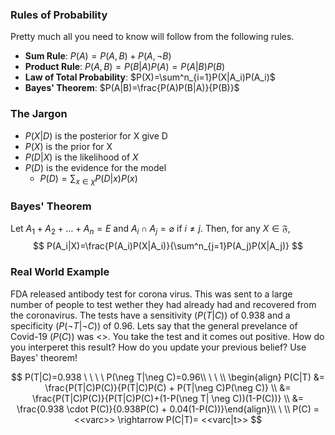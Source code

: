 ### Rules of Probability
Pretty much all you need to know will follow from the following rules.

- **Sum Rule**: $P(A) = P(A, B) + P(A, \neg B)$
- **Product Rule**: $P(A, B) = P(B|A)P(A) = P(A|B)P(B)$
- **Law of Total Probability**: $P(X)=\sum^n_{i=1}P(X|A_i)P(A_i)$
- **Bayes' Theorem**: $P(A|B)=\frac{P(A)P(B|A)}{P(B)}$

### The Jargon
- $P(X|D)$ is the posterior for X give D
- $P(X)$ is the prior for X
- $P(D|X)$ is the likelihood of $X$
- $P(D)$ is the evidence for the model
  - $P(D) = \sum_{x\in\chi}P(D|x)P(x)$


### Bayes' Theorem

Let $A_1 + A_2 + … + A_n = E$ and $A_i\cap A_j = \varnothing$ if $i\ne j$. Then, for any $X\in \mathfrak{F}$,
$$
P(A_i|X)=\frac{P(A_i)P(X|A_i)}{\sum^n_{j=1}P(A_j)P(X|A_j)}
$$


### Real World Example

FDA released antibody test for corona virus. 
This was sent to a large number of people to test wether 
they had already had and recovered from the coronavirus. 
The tests have a sensitivity ($P(T|C)$) of 0.938 and a specificity ($P(\neg T|\neg C)$) of 0.96.
Lets say that the general prevelance of Covid-19 ($P(C)$) was <<varc>>.
You take the test and it comes out positive. How do you interperet this result?
How do you update your previous belief? Use Bayes' theorem!

$$
P(T|C)=0.938 \ \ \ \ P(\neg T|\neg C)=0.96\\ \ \ \\ \begin{align} P(C|T) &= \frac{P(T|C)P(C)}{P(T|C)P(C) + P(T|\neg C)P(\neg C)} \\ &= \frac{P(T|C)P(C)}{P(T|C)P(C)+(1-P(\neg T| \neg C))(1-P(C))} \\ &= \frac{0.938 \cdot P(C)}{0.938P(C) + 0.04(1-P(C))}\end{align}\\ \ \\ P(C) = <<varc>> \rightarrow P(C|T)= <<varc|t>>
$$



